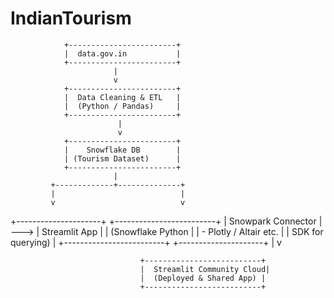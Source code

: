 # IndianTourism

                +------------------------+
                |  data.gov.in           |
                +------------------------+
                           |
                           v
                +------------------------+
                |  Data Cleaning & ETL   |
                |  (Python / Pandas)     |
                +------------------------+
                            |
                            v
                +------------------------+
                |    Snowflake DB        |
                | (Tourism Dataset)      |
                +------------------------+
                           |
             +-------------+--------------+
             |                            |
             v                            v
 +---------------------+      +-------------------------+
 |  Snowpark Connector | ---> |   Streamlit App         |
 |  (Snowflake Python  |      | - Plotly / Altair etc.  |
 |   SDK for querying) |      +-------------------------+
 +---------------------+                    |
                                            v

                                 +--------------------------+
                                 |  Streamlit Community Cloud|
                                 |  (Deployed & Shared App) |
                                 +--------------------------+
